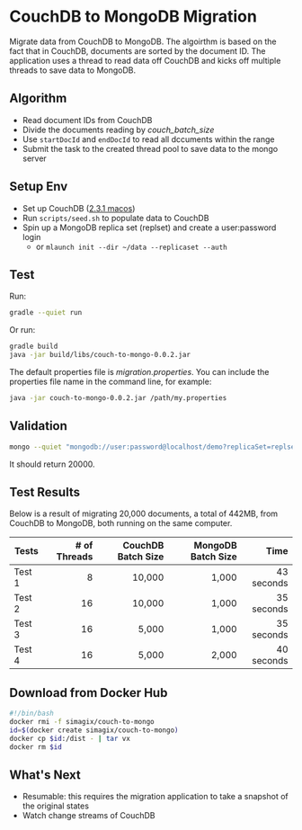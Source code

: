 # CouchDB to MongoDB Migration

Migrate data from CouchDB to MongoDB.  The algoirthm is based on the fact that in CouchDB, documents are sorted by the document ID.  The application uses a thread to read data off CouchDB and kicks off multiple threads to save data to MongoDB.

## Algorithm

- Read document IDs from CouchDB
- Divide the documents reading by *couch_batch_size*
- Use `startDocId` and `endDocId` to read all dccuments within the range
- Submit the task to the created thread pool to save data to the mongo server

## Setup Env

- Set up CouchDB ([2.3.1 macos](https://dl.bintray.com/apache/couchdb/mac/2.3.1/Apache-CouchDB-2.3.1.zip))
- Run `scripts/seed.sh` to populate data to CouchDB
- Spin up a MongoDB replica set (replset) and create a user:password login
    - or `mlaunch init --dir ~/data --replicaset --auth`

## Test

Run:

```bash
gradle --quiet run
```

Or run:

```bash
gradle build
java -jar build/libs/couch-to-mongo-0.0.2.jar
```

The default properties file is *migration.properties*.  You can include the properties file name in the command line, for example:

```bash
java -jar couch-to-mongo-0.0.2.jar /path/my.properties
```


## Validation

```bash
mongo --quiet "mongodb://user:password@localhost/demo?replicaSet=replset&authSource=admin" --eval 'db.sample_docs.count()'
```

It should return 20000.

## Test Results

Below is a result of migrating 20,000 documents, a total of 442MB, from CouchDB to MongoDB, both running on the same computer.

|Tests| # of Threads| CouchDB Batch Size| MongoDB Batch Size| Time|
|---|--:|--:|--:|--:|
|Test 1|8|10,000|1,000|43 seconds|
|Test 2|16|10,000|1,000|35 seconds|
|Test 3|16|5,000|1,000|35 seconds|
|Test 4|16|5,000|2,000|40 seconds|

## Download from Docker Hub

```bash
#!/bin/bash
docker rmi -f simagix/couch-to-mongo
id=$(docker create simagix/couch-to-mongo)
docker cp $id:/dist - | tar vx
docker rm $id
```

## What's Next

- Resumable: this requires the migration application to take a snapshot of the original states
- Watch change streams of CouchDB
